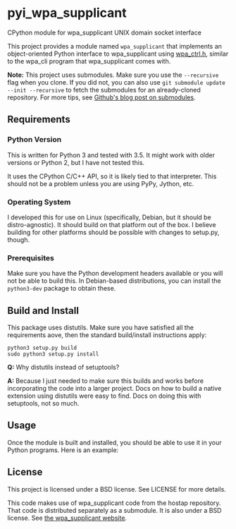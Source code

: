 # pyi\_wpa\_supplicant
CPython module for wpa\_supplicant UNIX domain socket interface

This project provides a module named `wpa_supplicant` that implements an
object-oriented Python interface to wpa\_supplicant using
[wpa\_ctrl.h](https://w1.fi/wpa_supplicant/devel/ctrl_iface_page.html), similar
to the wpa\_cli program that wpa\_supplicant comes with.

**Note:** This project uses submodules. Make sure you use the `--recursive` flag
when you clone. If you did not, you can also use
`git submodule update --init --recursive` to fetch the submodules for an
already-cloned repository. For more tips, see [Github's blog post on
submodules](https://github.blog/2016-02-01-working-with-submodules/).

## Requirements

### Python Version

This is written for Python 3 and tested with 3.5. It might work with older
versions or Python 2, but I have not tested this.

It uses the CPython C/C++ API, so it is likely tied to that interpreter. This
should not be a problem unless you are using PyPy, Jython, etc.

### Operating System

I developed this for use on Linux (specifically, Debian, but it should be
distro-agnostic). It should build on that platform out of the box. I believe
building for other platforms should be possible with changes to setup.py,
though.

### Prerequisites

Make sure you have the Python development headers available or you will not be
able to build this. In Debian-based distributions, you can install the
`python3-dev` package to obtain these.

## Build and Install

This package uses distutils. Make sure you have satisfied all the requirements
aove, then the standard build/install instructions apply:

    python3 setup.py build
    sudo python3 setup.py install

**Q:** Why distutils instead of setuptools?

**A:** Because I just needed to make sure this builds and works before
incorporating the code into a larger project. Docs on how to build a native
extension using distutils were easy to find. Docs on doing this with setuptools,
not so much.

## Usage

Once the module is built and installed, you should be able to use it in your
Python programs. Here is an example:

## License

This project is licensed under a BSD license. See LICENSE for more details.

This code makes use of wpa\_supplicant code from the hostap repository. That
code is distributed separately as a submodule. It is also under a BSD license.
See [the wpa\_supplicant website](https://w1.fi/wpa_supplicant/).
